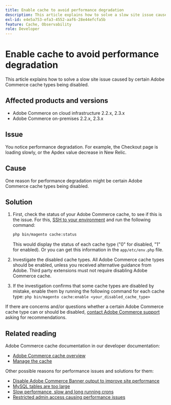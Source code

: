 ```yaml
---
title: Enable cache to avoid performance degradation
description: This article explains how to solve a slow site issue caused by certain Adobe Commerce cache types being disabled.
exl-id: e4e5a753-efa3-4552-aaf6-28e44efcfa5b
feature: Cache, Observability
role: Developer
---
```

# Enable cache to avoid performance degradation

This article explains how to solve a slow site issue caused by certain Adobe Commerce cache types being disabled.

## Affected products and versions

* Adobe Commerce on cloud infrastructure 2.2.x, 2.3.x
* Adobe Commerce on-premises 2.2.x, 2.3.x

## Issue

You notice performance degradation. For example, the Checkout page is loading slowly, or the Apdex value decrease in New Relic.

## Cause

One reason for performance degradation might be certain Adobe Commerce cache types being disabled.

## Solution

1. First, check the status of your Adobe Commerce cache, to see if this is the issue. For this, [SSH to your environment](https://experienceleague.adobe.com/en/docs/commerce-cloud-service/user-guide/develop/secure-connections#ssh) and run the following command:

    ```bash
    php bin/magento cache:status
    ```

    This would display the status of each cache type ("0" for disabled, "1" for enabled). Or you can get this information in the `app/etc/env.php` file.

1. Investigate the disabled cache types. All Adobe Commerce cache types should be enabled, unless you received alternative guidance from Adobe. Third party extensions must not require disabling Adobe Commerce cache.
1. If the investigation confirms that some cache types are disabled by mistake, enable them by running the following command for each cache type: `php bin/magento cache:enable <your_disabled_cache_type>`

If there are concerns and/or questions whether a certain Adobe Commerce cache type can or should be disabled, [contact Adobe Commerce support](/help/help-center-guide/help-center/magento-help-center-user-guide.md#submit-ticket) asking for recommendations.

## Related reading

Adobe Commerce cache documentation in our developer documentation:

* [Adobe Commerce cache overview](https://developer.adobe.com/commerce/frontend-core/guide/caching/)
* [Manage the cache](https://experienceleague.adobe.com/en/docs/commerce-operations/configuration-guide/cli/manage-cache)

Other possible reasons for performance issues and solutions for them:

* [Disable Adobe Commerce Banner output to improve site performance](https://experienceleague.adobe.com/en/docs/experience-cloud-kcs/kbarticles/ka-26909)
* [MySQL tables are too large](/help/troubleshooting/database/mysql-tables-are-too-large.md)
* [Slow performance, slow and long running crons](/help/troubleshooting/miscellaneous/slow-performance-slow-and-long-running-crons.md)
* [Restricted admin access causing performance issues](/help/troubleshooting/miscellaneous/restricted-admin-access-causing-performance-issues.md)
